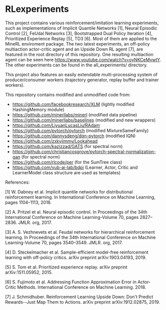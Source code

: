 # RLexperiments
This project contains various reinforcement/imitation learning experiments, such as implementations of Implicit Quantile Networks \[1\], Neural Episodic Control \[2\], FeUdal Networks \[3\], Bootstrapped Dual Policy Iteration \[4\], Prioritized Experience Replay \[5\], TD3 \[6\]. Most of them are applied to the MineRL enviroment package. The two latest experiments, an off-policy multiaction actor-critic agent and an Upside Down RL agent \[7\], are featured in the root directory of this repository. One resulting multiaction agent can be seen here https://www.youtube.com/watch?v=oyNKCeMywtY. The other experiments can be found in the all_experiments/ directory.

This project also features an easily extendable multi-processing system of producer/consumer workers (trajectory generator, replay buffer and trainer workers).

This repository contains modified and unmodified code from:
- https://github.com/facebookresearch/XLM (lightly modified HashingMemory module)
- https://github.com/minerllabs/minerl (modified data pipeline)
- https://github.com/minerllabs/baselines (modified and new wrappers)
- https://github.com/LiyuanLucasLiu/RAdam
- https://github.com/pytorch/pytorch (modified MixtureSameFamily)
- https://github.com/dannysdeng/dqn-pytorch (modified IQN)
- https://github.com/zxkyjimmy/Lookahead
- https://github.com/kazizzad/GATS (for spectral norm)
- https://github.com/christiancosgrove/pytorch-spectral-normalization-gan (for spectral norm)
- https://github.com/rlcode/per (for the SumTree class)
- https://github.com/vub-ai-lab/bdpi (Learner, Actor, Critic and LearnerModel class structure are used as templates)

References:

\[1\] W. Dabney et al. Implicit quantile networks for distributional reinforcement learning. In International Conference on Machine Learning, pages 1104–1113, 2018.

\[2\] A. Pritzel et al. Neural episodic control. In Proceedings of the 34th International Conference on Machine Learning-Volume 70, pages 2827–2836. JMLR. org, 2017.

\[3\] A. S. Vezhnevets et al. Feudal networks for hierarchical reinforcement learning. In Proceedings of the 34th International Conference on Machine Learning-Volume 70, pages 3540–3549. JMLR. org, 2017.

\[4\] D. Steckelmacher et al. Sample-efficient model-free reinforcement learning with off-policy critics. arXiv preprint arXiv:1903.04193, 2019.

\[5\] S. Tom et al. Prioritized experience replay. arXiv preprint arXiv:1511.05952, 2015.

\[6\] S. Fujimoto et al. Addressing Function Approximation Error in Actor-Critic Methods. International Conference on Machine Learning. 2018.

\[7\] J. Schmidhuber. Reinforcement Learning Upside Down: Don't Predict Rewards--Just Map Them to Actions. arXiv preprint arXiv:1912.02875, 2019.
